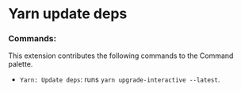 # Yarn update deps

### Commands:

This extension contributes the following commands to the Command palette.

- `Yarn: Update deps`: runs `yarn upgrade-interactive --latest`.
